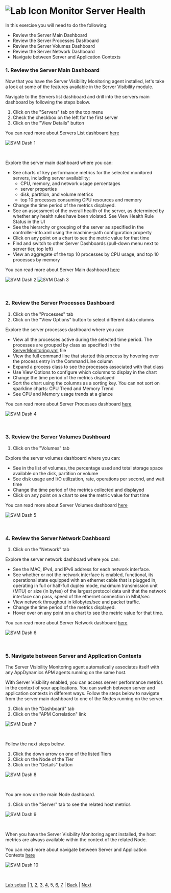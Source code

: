 ![Lab Icon](./assets/images/lab-icon.png) Monitor Server Health
=========================================================================

In this exercise you will need to do the following:
- Review the Server Main Dashboard
- Review the Server Processes Dashboard
- Review the Server Volumes Dashboard
- Review the Server Network Dashboard
- Navigate between Server and Application Contexts


### **1.** Review the Server Main Dashboard

Now that you have the Server Visibility Monitoring agent installed, let's take a look at some of the features available in the Server Visibility module.

Navigate to the Servers list dashboard and drill into the servers main dashboard by following the steps below.

1. Click on the "Servers" tab on the top menu
2. Check the checkbox on the left for the first server
3. Click on the "View Details" button 

You can read more about Servers List dashboard [here](https://docs.appdynamics.com/display/latest/Servers+List)

![SVM Dash 1](./assets/images/05-svm-dashboard-01.png)

<br>

Explore the server main dashboard where you can:

- See charts of key performance metrics for the selected monitored servers, including server availability; 
  - CPU, memory, and network usage percentages 
  - server properties
  - disk, partition, and volume metrics
  - top 10 processes consuming CPU resources and memory
- Change the time period of the metrics displayed.
- See an assessment of the overall health of the server, as determined by whether any health rules have been violated. See 
View Health Rule Status in the UI 
- See the hierarchy or grouping of the server as specified in the controller-info.xml using the machine-path configuration property
- Click on any point on a chart to see the metric value for that time
- Find and switch to other Server Dashboards (pull-down menu next to server tier, top left)
- View an aggregate of the top 10 processes by CPU usage, and top 10 processes by memory

You can read more about Server Main dashboard [here](https://docs.appdynamics.com/display/latest/Server+Dashboard)

![SVM Dash 2](./assets/images/05-svm-dashboard-02.png)
![SVM Dash 3](./assets/images/05-svm-dashboard-03.png)

<br>

### **2.** Review the Server Processes Dashboard

1. Click on the "Processes" tab
2. Click on the "View Options" button to select different data columns


Explore the server processes dashboard where you can:

- View all the processes active during the selected time period. The processes are grouped by class as specified in the [ServerMonitoring.yml](https://docs.appdynamics.com/display/latest/Machine+Agent+Settings+for+Server+Visibility) file
- View the full command line that started this process by hovering over the process entry in the Command Line column
- Expand a process class to see the processes associated with that class
- Use View Options to configure which columns to display in the chart
- Change the time period of the metrics displayed
- Sort the chart using the columns as a sorting key. You can not sort on sparkline charts: CPU Trend and Memory Trend
- See CPU and Memory usage trends at a glance


You can read more about Server Processes dashboard [here](https://docs.appdynamics.com/display/latest/Server+Process+Metrics)

![SVM Dash 4](./assets/images/05-svm-dashboard-04.png)

<br>

### **3.** Review the Server Volumes Dashboard

1. Click on the "Volumes" tab
   
Explore the server volumes dashboard where you can:

- See in the list of volumes, the percentage used and total storage space available on the disk, partition or volume
- See disk usage and I/O utilization, rate, operations per second, and wait time
- Change the time period of the metrics collected and displayed
- Click on any point on a chart to see the metric value for that time
  

You can read more about Server Volumes dashboard [here](https://docs.appdynamics.com/display/latest/Server+Volumes+Metrics)

![SVM Dash 5](./assets/images/05-svm-dashboard-05.png)

<br>

### **4.** Review the Server Network Dashboard

1. Click on the "Network" tab
   
Explore the server network dashboard where you can:

- See the MAC, IPv4, and IPv6 address for each network interface.
- See whether or not the network interface is enabled, functional, its operational state equipped with an ethernet cable that is plugged in, operating in full or half-full duplex mode, maximum transmission unit (MTU) or size (in bytes) of the largest protocol data unit that the network interface can pass, speed of the ethernet connection in Mbit/sec
- View network throughput in kilobytes/sec and packet traffic.
- Change the time period of the metrics displayed.
- Hover over on any point on a chart to see the metric value for that time.
  

You can read more about Server Network dashboard [here](https://docs.appdynamics.com/display/latest/Server+Network+Metrics)

![SVM Dash 6](./assets/images/05-svm-dashboard-06.png)

<br>

### **5.** Navigate between Server and Application Contexts

The Server Visibility Monitoring agent automatically associates itself with any AppDynamics APM agents running on the same host.

With Server Visibility enabled, you can access server performance metrics in the context of your applications.    You can switch between server and application contexts in different ways.  Follow the steps below to navigate from the server main dashboard to one of the Nodes running on the server.

1. Click on the "Dashboard" tab
2. Click on the "APM Correlation" link
   
![SVM Dash 7](./assets/images/05-svm-dashboard-07.png)

<br>

Follow the next steps below.

1. Click the down arrow on one of the listed Tiers
2. Click on the Node of the Tier
3. Click on the "Details" button

![SVM Dash 8](./assets/images/05-svm-dashboard-08.png)

<br>

You are now on the main Node dashboard.

1. Click on the "Server" tab to see the related host metrics

![SVM Dash 9](./assets/images/05-svm-dashboard-09.png)

<br>

When you have the Server Visibility Monitoring agent installed, the host metrics are always available within the context of the related Node.

You can read more about navigate between Server and Application Contexts [here](https://docs.appdynamics.com/display/PRO45/Navigating+Between+Server+and+Application+Contexts)

![SVM Dash 10](./assets/images/05-svm-dashboard-10.png)

<br>

[Lab setup](../101-00-appd-vm-setup/lab-exercise-01.md) | [1](lab-exercise-01.md), [2](lab-exercise-02.md), [3](lab-exercise-03.md), [4](lab-exercise-04.md), 5, [6](lab-exercise-06.md), [7](lab-exercise-07.md) | [Back](lab-exercise-04.md) | [Next](lab-exercise-06.md)


